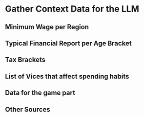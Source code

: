 # Gather Context Data for the LLM

## Minimum Wage per Region

## Typical Financial Report per Age Bracket

## Tax Brackets

## List of Vices that affect spending habits

## Data for the game part

## Other Sources
